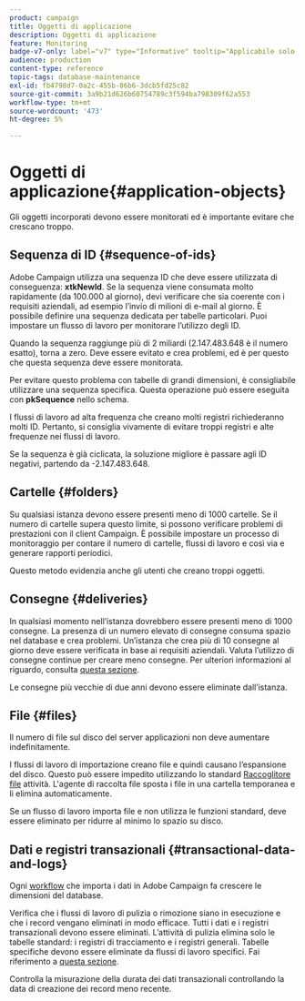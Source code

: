 ```yaml
---
product: campaign
title: Oggetti di applicazione
description: Oggetti di applicazione
feature: Monitoring
badge-v7-only: label="v7" type="Informative" tooltip="Applicabile solo a Campaign Classic v7"
audience: production
content-type: reference
topic-tags: database-maintenance
exl-id: fb4798d7-0a2c-455b-86b6-3dcb5fd25c82
source-git-commit: 3a9b21d626b60754789c3f594ba798309f62a553
workflow-type: tm+mt
source-wordcount: '473'
ht-degree: 5%

---
```


# Oggetti di applicazione{#application-objects}



Gli oggetti incorporati devono essere monitorati ed è importante evitare che crescano troppo.

## Sequenza di ID {#sequence-of-ids}

Adobe Campaign utilizza una sequenza ID che deve essere utilizzata di conseguenza: **xtkNewId**. Se la sequenza viene consumata molto rapidamente (da 100.000 al giorno), devi verificare che sia coerente con i requisiti aziendali, ad esempio l’invio di milioni di e-mail al giorno. È possibile definire una sequenza dedicata per tabelle particolari. Puoi impostare un flusso di lavoro per monitorare l’utilizzo degli ID.

Quando la sequenza raggiunge più di 2 miliardi (2.147.483.648 è il numero esatto), torna a zero. Deve essere evitato e crea problemi, ed è per questo che questa sequenza deve essere monitorata.

Per evitare questo problema con tabelle di grandi dimensioni, è consigliabile utilizzare una sequenza specifica. Questa operazione può essere eseguita con **pkSequence** nello schema.

I flussi di lavoro ad alta frequenza che creano molti registri richiederanno molti ID. Pertanto, si consiglia vivamente di evitare troppi registri e alte frequenze nei flussi di lavoro.

Se la sequenza è già ciclicata, la soluzione migliore è passare agli ID negativi, partendo da -2.147.483.648.

## Cartelle {#folders}

Su qualsiasi istanza devono essere presenti meno di 1000 cartelle. Se il numero di cartelle supera questo limite, si possono verificare problemi di prestazioni con il client Campaign. È possibile impostare un processo di monitoraggio per contare il numero di cartelle, flussi di lavoro e così via e generare rapporti periodici.

Questo metodo evidenzia anche gli utenti che creano troppi oggetti.

## Consegne {#deliveries}

In qualsiasi momento nell’istanza dovrebbero essere presenti meno di 1000 consegne. La presenza di un numero elevato di consegne consuma spazio nel database e crea problemi. Un’istanza che crea più di 10 consegne al giorno deve essere verificata in base ai requisiti aziendali. Valuta l’utilizzo di consegne continue per creare meno consegne. Per ulteriori informazioni al riguardo, consulta [questa sezione](../../workflow/using/continuous-delivery.md).

Le consegne più vecchie di due anni devono essere eliminate dall’istanza.

## File {#files}

Il numero di file sul disco del server applicazioni non deve aumentare indefinitamente.

I flussi di lavoro di importazione creano file e quindi causano l’espansione del disco. Questo può essere impedito utilizzando lo standard [Raccoglitore file](../../workflow/using/file-collector.md) attività. L&#39;agente di raccolta file sposta i file in una cartella temporanea e li elimina automaticamente.

Se un flusso di lavoro importa file e non utilizza le funzioni standard, deve essere eliminato per ridurre al minimo lo spazio su disco.

## Dati e registri transazionali {#transactional-data-and-logs}

Ogni [workflow](../../workflow/using/data-life-cycle.md#work-table) che importa i dati in Adobe Campaign fa crescere le dimensioni del database.

Verifica che i flussi di lavoro di pulizia o rimozione siano in esecuzione e che i record vengano eliminati in modo efficace. Tutti i dati e i registri transazionali devono essere eliminati. L’attività di pulizia elimina solo le tabelle standard: i registri di tracciamento e i registri generali. Tabelle specifiche devono essere eliminate da flussi di lavoro specifici. Fai riferimento a [questa sezione](../../workflow/using/monitoring-workflow-execution.md#purging-the-logs).

Controlla la misurazione della durata dei dati transazionali controllando la data di creazione dei record meno recente.
